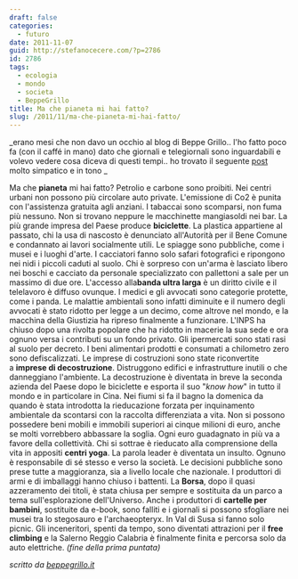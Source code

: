 ```yaml
---
draft: false
categories:
  - futuro
date: 2011-11-07
guid: http://stefanocecere.com/?p=2786
id: 2786
tags:
  - ecologia
  - mondo
  - societa
  - BeppeGrillo
title: Ma che pianeta mi hai fatto?
slug: /2011/11/ma-che-pianeta-mi-hai-fatto/
---
```


_erano mesi che non davo un occhio al blog di Beppe Grillo.. l'ho fatto poco fa (con il caffé in mano) dato che giornali e telegiornali sono inguardabili e volevo vedere cosa diceva di questi tempi.. ho trovato il seguente [post](http://www.beppegrillo.it/2011/11/ma_che_pianeta_mi_hai_fatto/index.html) molto simpatico e in tono _

Ma che **pianeta** mi hai fatto? Petrolio e carbone sono proibiti. Nei centri urbani non possono più circolare auto private. L'emissione di Co2 è punita con l'assistenza gratuita agli anziani. I tabaccai sono scomparsi, non fuma più nessuno. Non si trovano neppure le macchinette mangiasoldi nei bar. La più grande impresa del Paese produce **biciclette**. La plastica appartiene al passato, chi la usa di nascosto è denunciato all'Autorità per il Bene Comune e condannato ai lavori socialmente utili. Le spiagge sono pubbliche, come i musei e i luoghi d'arte. I cacciatori fanno solo safari fotografici e ripongono nei nidi i piccoli caduti al suolo. Chi è sorpreso con un'arma è lasciato libero nei boschi e cacciato da personale specializzato con pallettoni a sale per un massimo di due ore. L'accesso alla**banda ultra larga** è un diritto civile e il telelavoro è diffuso ovunque. I medici e gli avvocati sono categorie protette, come i panda. Le malattie ambientali sono infatti diminuite e il numero degli avvocati è stato ridotto per legge a un decimo, come altrove nel mondo, e la macchina della Giustizia ha ripreso finalmente a funzionare. L'INPS ha chiuso dopo una rivolta popolare che ha ridotto in macerie la sua sede e ora ognuno versa i contributi su un fondo privato. Gli ipermercati sono stati rasi al suolo per decreto. I beni alimentari prodotti e consumati a chilometro zero sono defiscalizzati. Le imprese di costruzioni sono state riconvertite a **imprese di decostruzione**. Distruggono edifici e infrastrutture inutili o che danneggiano l'ambiente. La decostruzione è diventata in breve la seconda azienda del Paese dopo le biciclette e esporta il suo "_know how_" in tutto il mondo e in particolare in Cina. Nei fiumi si fa il bagno la domenica da quando è stata introdotta la rieducazione forzata per inquinamento ambientale da scontarsi con la raccolta differenziata a vita. Non si possono possedere beni mobili e immobili superiori ai cinque milioni di euro, anche se molti vorrebbero abbassare la soglia. Ogni euro guadagnato in più va a favore della collettività. Chi si sottrae è rieducato alla comprensione della vita in appositi **centri yoga**. La parola leader è diventata un insulto. Ognuno è responsabile di sé stesso e verso la società. Le decisioni pubbliche sono prese tutte a maggioranza, sia a livello locale che nazionale. I produttori di armi e di imballaggi hanno chiuso i battenti. La **Borsa**, dopo il quasi azzeramento dei titoli, è stata chiusa per sempre e sostituita da un parco a tema sull'esplorazione dell'Universo. Anche i produttori di **cartelle per bambini**, sostituite da e-book, sono falliti e i giornali si possono sfogliare nei musei tra lo stegosauro e l'archaeopteryx. In Val di Susa si fanno solo picnic. Gli inceneritori, spenti da tempo, sono diventati attrazioni per il **free climbing** e la Salerno Reggio Calabria è finalmente finita e percorsa solo da auto elettriche. _(fine della prima puntata)_

_scritto da [beppegrillo.it](http://www.beppegrillo.it/2011/11/ma_che_pianeta_mi_hai_fatto/index.html)_